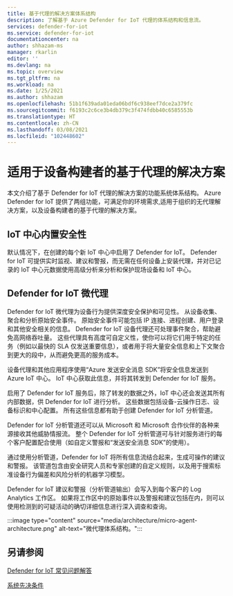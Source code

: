 ```yaml
---
title: 基于代理的解决方案体系结构
description: 了解基于 Azure Defender for IoT 代理的体系结构和信息流。
services: defender-for-iot
ms.service: defender-for-iot
documentationcenter: na
author: shhazam-ms
manager: rkarlin
editor: ''
ms.devlang: na
ms.topic: overview
ms.tgt_pltfrm: na
ms.workload: na
ms.date: 1/25/2021
ms.author: shhazam
ms.openlocfilehash: 51b1f639ada01eda06bdf6c938eef7dce2a379fc
ms.sourcegitcommit: f6193c2c6ce3b4db379c3f474fdbb40c6585553b
ms.translationtype: HT
ms.contentlocale: zh-CN
ms.lasthandoff: 03/08/2021
ms.locfileid: "102448602"
---
```

# <a name="agent-based-solution-for-device-builders"></a>适用于设备构建者的基于代理的解决方案

本文介绍了基于 Defender for IoT 代理的解决方案的功能系统体系结构。 Azure Defender for IoT 提供了两组功能，可满足你的环境需求,适用于组织的无代理解决方案，以及设备构建者的基于代理的解决方案。

## <a name="iot-hub-built-in-security"></a>IoT 中心内置安全性

默认情况下，在创建的每个新 IoT 中心中启用了 Defender for IoT。 Defender for IoT 可提供实时监视、建议和警报，而无需在任何设备上安装代理，并对已记录的 IoT 中心元数据使用高级分析来分析和保护现场设备和 IoT 中心。 

## <a name="defender-for-iot-micro-agent"></a>Defender for IoT 微代理 

Defender for IoT 微代理为设备行为提供深度安全保护和可见性。 从设备收集、聚合和分析原始安全事件。 原始安全事件可能包括 IP 连接、进程创建、用户登录和其他安全相关的信息。 Defender for IoT 设备代理还可处理事件聚合，帮助避免高网络吞吐量。 这些代理具有高度可自定义性，使你可以将它们用于特定的任务（例如以最快的 SLA 仅发送重要信息），或者用于将大量安全信息和上下文聚合到更大的段中，从而避免更高的服务成本。

设备代理和其他应用程序使用“Azure 发送安全消息 SDK”将安全信息发送到 Azure IoT 中心。 IoT 中心获取此信息，并将其转发到 Defender for IoT 服务。

启用了 Defender for IoT 服务后，除了转发的数据之外，IoT 中心还会发送其所有内部数据，供 Defender for IoT 进行分析。 这些数据包括设备-云操作日志、设备标识和中心配置。 所有这些信息都有助于创建 Defender for IoT 分析管道。

Defender for IoT 分析管道还可以从 Microsoft 和 Microsoft 合作伙伴的各种来源接收其他威胁情报流。 整个 Defender for IoT 分析管道可与针对服务进行的每个客户配置配合使用（如自定义警报和“发送安全消息 SDK”的使用）。

通过使用分析管道，Defender for IoT 将所有信息流结合起来，生成可操作的建议和警报。 该管道包含由安全研究人员和专家创建的自定义规则，以及用于搜索标准设备行为偏差和风险分析的机器学习模型。

Defender for IoT 建议和警报（分析管道输出）会写入到每个客户的 Log Analytics 工作区。 如果将工作区中的原始事件以及警报和建议包括在内，则可以使用检测到的可疑活动的确切详细信息进行深入调查和查询。

:::image type="content" source="media/architecture/micro-agent-architecture.png" alt-text="微代理体系结构。":::

## <a name="see-also"></a>另请参阅

[Defender for IoT 常见问题解答](resources-frequently-asked-questions.md)

[系统先决条件](quickstart-system-prerequisites.md)
